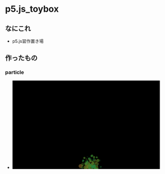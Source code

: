 # p5.js_toybox
## なにこれ
- p5.js習作置き場

## 作ったもの
### particle
- <img src = "0001_particle/particle.gif">
